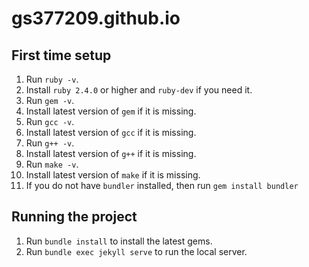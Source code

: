 # gs377209.github.io

## First time setup

1. Run `ruby -v`.
1. Install `ruby 2.4.0` or higher and `ruby-dev` if you need it.
1. Run `gem -v`.
1. Install latest version of `gem` if it is missing.
1. Run `gcc -v`.
1. Install latest version of `gcc` if it is missing.
1. Run `g++ -v`.
1. Install latest version of `g++` if it is missing.
1. Run `make -v`.
1. Install latest version of `make` if it is missing.
1. If you do not have `bundler` installed, then run `gem install bundler`

## Running the project

1. Run `bundle install` to install the latest gems.
1. Run `bundle exec jekyll serve` to run the local server.
